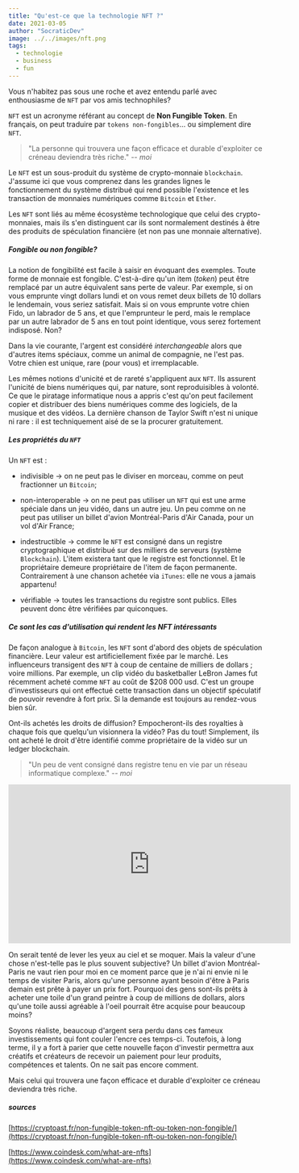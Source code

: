 ```yaml
---
title: "Qu'est-ce que la technologie NFT ?"
date: 2021-03-05
author: "SocraticDev"
image: ../../images/nft.png
tags:
  - technologie
  - business
  - fun
---
```


Vous n'habitez pas sous une roche et avez entendu parlé avec enthousiasme de `NFT` par vos amis technophiles?

`NFT` est un acronyme référant au concept de **Non Fungible Token**. En français, on peut traduire par `tokens non-fongibles`... ou simplement dire `NFT`.

> "La personne qui trouvera une façon efficace et durable d'exploiter ce créneau deviendra très riche."
> <cite>-- moi</cite>

Le `NFT` est un sous-produit du système de crypto-monnaie `blockchain`. J'assume ici que vous comprenez dans les grandes lignes le fonctionnement du système distribué qui rend possible l'existence et les transaction de monnaies numériques comme `Bitcoin` et `Ether`.

Les `NFT` sont liés au même écosystème technologique que celui des crypto-monnaies, mais ils s'en distinguent car ils sont normalement destinés à être des produits de spéculation financière (et non pas une monnaie alternative).

##### Fongible ou non fongible?

La notion de fongibilité est facile à saisir en évoquant des exemples. Toute forme de monnaie est fongible. C'est-à-dire qu'un item (_token_) peut être remplacé par un autre équivalent sans perte de valeur. Par exemple, si on vous emprunte vingt dollars lundi et on vous remet deux billets de 10 dollars le lendemain, vous seriez satisfait. Mais si on vous emprunte votre chien Fido, un labrador de 5 ans, et que l'emprunteur le perd, mais le remplace par un autre labrador de 5 ans en tout point identique, vous serez fortement indisposé. Non?

Dans la vie courante, l'argent est considéré _interchangeable_ alors que d'autres items spéciaux, comme un animal de compagnie, ne l'est pas. Votre chien est unique, rare (pour vous) et irremplacable.

Les mêmes notions d'unicité et de rareté s'appliquent aux `NFT`. Ils assurent l'unicité de biens numériques qui, par nature, sont reproduisibles à volonté. Ce que le piratage informatique nous a appris c'est qu'on peut facilement copier et distribuer des biens numériques comme des logiciels, de la musique et des vidéos. La dernière chanson de Taylor Swift n'est ni unique ni rare : il est techniquement aisé de se la procurer gratuitement.

##### Les propriétés du `NFT`

Un `NFT` est :

- indivisible -> on ne peut pas le diviser en morceau, comme on peut fractionner un `Bitcoin`;

- non-interoperable -> on ne peut pas utiliser un `NFT` qui est une arme spéciale dans un jeu vidéo, dans un autre jeu. Un peu comme on ne peut pas utiliser un billet d'avion Montréal-Paris d'Air Canada, pour un vol d'Air France;

- indestructible -> comme le `NFT` est consigné dans un registre cryptographique et distribué sur des milliers de serveurs (système `Blockchain`). L'item existera tant que le registre est fonctionnel. Et le propriétaire demeure propriétaire de l'item de façon permanente. Contrairement à une chanson achetée via `iTunes`: elle ne vous a jamais appartenu!

- vérifiable -> toutes les transactions du registre sont publics. Elles peuvent donc être vérifiées par quiconques.

##### Ce sont les cas d'utilisation qui rendent les NFT intéressants

De façon analogue à `Bitcoin`, les `NFT` sont d'abord des objets de spéculation financière. Leur valeur est artificiellement fixée par le marché. Les influenceurs transigent des `NFT` à coup de centaine de milliers de dollars ; voire millions. Par exemple, un clip vidéo du basketballer LeBron James fut récemment acheté comme `NFT` au coût de $208 000 usd. C'est un groupe d'investisseurs qui ont effectué cette transaction dans un objectif spéculatif de pouvoir revendre à fort prix. Si la demande est toujours au rendez-vous bien sûr.

Ont-ils achetés les droits de diffusion? Empocheront-ils des royalties à chaque fois que quelqu'un visionnera la vidéo? Pas du tout! Simplement, ils ont acheté le droit d'être identifié comme propriétaire de la vidéo sur un ledger blockchain.

> "Un peu de vent consigné dans registre tenu en vie par un réseau informatique complexe." <cite>-- moi</cite>

<iframe width="560" height="315" src="https://www.youtube.com/embed/mdD3x8AbJTA" frameborder="0" allow="accelerometer; autoplay; clipboard-write; encrypted-media; gyroscope; picture-in-picture" allowfullscreen></iframe>

On serait tenté de lever les yeux au ciel et se moquer. Mais la valeur d'une chose n'est-telle pas le plus souvent subjective? Un billet d'avion Montréal-Paris ne vaut rien pour moi en ce moment parce que je n'ai ni envie ni le temps de visiter Paris, alors qu'une personne ayant besoin d'être à Paris demain est prête à payer un prix fort. Pourquoi des gens sont-ils prêts à acheter une toile d'un grand peintre à coup de millions de dollars, alors qu'une toile aussi agréable à l'oeil pourrait être acquise pour beaucoup moins?

Soyons réaliste, beaucoup d'argent sera perdu dans ces fameux investissements qui font couler l'encre ces temps-ci. Toutefois, à long terme, il y a fort à parier que cette nouvelle façon d'investir permettra aux créatifs et créateurs de recevoir un paiement pour leur produits, compétences et talents. On ne sait pas encore comment.

Mais celui qui trouvera une façon efficace et durable d'exploiter ce créneau deviendra très riche.

##### sources

[https://cryptoast.fr/non-fungible-token-nft-ou-token-non-fongible/](https://cryptoast.fr/non-fungible-token-nft-ou-token-non-fongible/)

[https://www.coindesk.com/what-are-nfts](https://www.coindesk.com/what-are-nfts)
